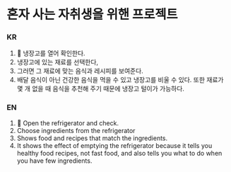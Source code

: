 # 혼자 사는 자취생을 위핸 프로젝트

### KR
1. &#127859; 냉장고를 열어 확인한다.
2. 냉장고에 있는 재료를 선택한다, 
3. 그러면 그 재료에 맞는 음식과 레시피를 보여준다.
4. 배달 음식이 아닌 건강한 음식을 먹을 수 있고 냉장고를 비울 수 있다. 또한 재료가 몇 개 없을 때 음식을 추천해 주기 때문에 냉장고 털이가 가능하다.

### EN
1. &#127859; Open the refrigerator and check.
2. Choose ingredients from the refrigerator
3. Shows food and recipes that match the ingredients.
4. It shows the effect of emptying the refrigerator because it tells you healthy food recipes, not fast food, and also tells you what to do when you have few ingredients.
